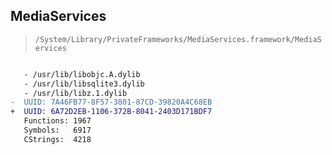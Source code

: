 ## MediaServices

> `/System/Library/PrivateFrameworks/MediaServices.framework/MediaServices`

```diff

   - /usr/lib/libobjc.A.dylib
   - /usr/lib/libsqlite3.dylib
   - /usr/lib/libz.1.dylib
-  UUID: 7A46FB77-8F57-3801-87CD-39820A4C68EB
+  UUID: 6A72D2EB-1106-372B-8041-2403D171BDF7
   Functions: 1967
   Symbols:   6917
   CStrings:  4218

```
